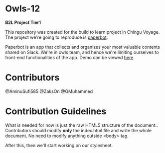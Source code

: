 # Owls-12
**B2L Project Tier1**

This repository was created for the build to learn project in Chingu Voyage. The project we're going to reproduce is [paperbot](https://paperbot.ai/).

Paperbot is an app that collects and organizes your most valuable contents shared on Slack. We're in owls team, and hence we're limiting ourselves to front-end functionalities of the app. Demo can be viewed [here](https://chingu-coders.github.io/owl-12).

# Contributors
@AminuSufi585
@ZaksOn
@GMuhammed

# Contribution Guidelines
What is needed for now is just the raw HTML5 structure of the document..
Contributors should modify **only** the index.html file and write the whole document.
No need to modify anything outside &lt;body&gt; tag.

After this, then we'll start working on our stylesheet.
